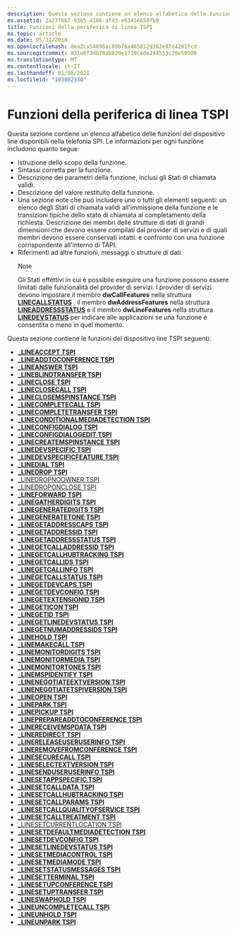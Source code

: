 ```yaml
---
description: Questa sezione contiene un elenco alfabetico delle funzioni del dispositivo line disponibili nella telefonia SPI.
ms.assetid: 2a27fbb7-93b5-4106-afd3-e63456650fb9
title: Funzioni della periferica di linea TSPI
ms.topic: article
ms.date: 05/31/2018
ms.openlocfilehash: dea2ca54096ac89b76a4658129362e87d4281fcd
ms.sourcegitcommit: 831e8f3db78ab820e1710cede244553c70e50500
ms.translationtype: MT
ms.contentlocale: it-IT
ms.lasthandoff: 01/08/2021
ms.locfileid: "103882330"
---
```

# <a name="tspi-line-device-functions"></a>Funzioni della periferica di linea TSPI

Questa sezione contiene un elenco alfabetico delle funzioni del dispositivo line disponibili nella telefonia SPI. Le informazioni per ogni funzione includono quanto segue:

-   Istruzione dello scopo della funzione.
-   Sintassi corretta per la funzione.
-   Descrizione dei parametri della funzione, inclusi gli Stati di chiamata validi.
-   Descrizione del valore restituito della funzione.
-   Una sezione note che può includere uno o tutti gli elementi seguenti: un elenco degli Stati di chiamata validi all'immissione della funzione e le transizioni tipiche dello stato di chiamata al completamento della richiesta. Descrizione dei membri delle strutture di dati di grandi dimensioni che devono essere compilati dal provider di servizi e di quali membri devono essere conservati intatti. e confronto con una funzione corrispondente all'interno di TAPI.
-   Riferimenti ad altre funzioni, messaggi o strutture di dati.
    > [!Note]  
    > Gli Stati effettivi in cui è possibile eseguire una funzione possono essere limitati dalle funzionalità del provider di servizi. I provider di servizi devono impostare il membro **dwCallFeatures** nella struttura [**LINECALLSTATUS**](/windows/win32/api/tapi/ns-tapi-linecallstatus) , il membro **dwAddressFeatures** nella struttura [**LINEADDRESSSTATUS**](/windows/win32/api/tapi/ns-tapi-lineaddressstatus) e il membro **dwLineFeatures** nella struttura [**LINEDEVSTATUS**](/windows/win32/api/tapi/ns-tapi-linedevstatus) per indicare alle applicazioni se una funzione è consentita o meno in quel momento.

     

Questa sezione contiene le funzioni del dispositivo line TSPI seguenti:

-   [**\_LINEACCEPT TSPI**](/windows/win32/api/tspi/nf-tspi-tspi_lineaccept)
-   [**\_LINEADDTOCONFERENCE TSPI**](/windows/win32/api/tspi/nf-tspi-tspi_lineaddtoconference)
-   [**\_LINEANSWER TSPI**](/windows/win32/api/tspi/nf-tspi-tspi_lineanswer)
-   [**\_LINEBLINDTRANSFER TSPI**](/windows/win32/api/tspi/nf-tspi-tspi_lineblindtransfer)
-   [**\_LINECLOSE TSPI**](/windows/win32/api/tspi/nf-tspi-tspi_lineclose)
-   [**\_LINECLOSECALL TSPI**](/windows/win32/api/tspi/nf-tspi-tspi_lineclosecall)
-   [**\_LINECLOSEMSPINSTANCE TSPI**](/windows/win32/api/tspi/nf-tspi-tspi_lineclosemspinstance)
-   [**\_LINECOMPLETECALL TSPI**](/windows/win32/api/tspi/nf-tspi-tspi_linecompletecall)
-   [**\_LINECOMPLETETRANSFER TSPI**](/windows/win32/api/tspi/nf-tspi-tspi_linecompletetransfer)
-   [**\_LINECONDITIONALMEDIADETECTION TSPI**](/windows/win32/api/tspi/nf-tspi-tspi_lineconditionalmediadetection)
-   [**\_LINECONFIGDIALOG TSPI**](/windows/win32/api/tspi/nf-tspi-tspi_lineconfigdialog)
-   [**\_LINECONFIGDIALOGEDIT TSPI**](/windows/win32/api/tspi/nf-tspi-tspi_lineconfigdialogedit)
-   [**\_LINECREATEMSPINSTANCE TSPI**](/windows/win32/api/tspi/nf-tspi-tspi_linecreatemspinstance)
-   [**\_LINEDEVSPECIFIC TSPI**](/windows/win32/api/tspi/nf-tspi-tspi_linedevspecific)
-   [**\_LINEDEVSPECIFICFEATURE TSPI**](/windows/win32/api/tspi/nf-tspi-tspi_linedevspecificfeature)
-   [**\_LINEDIAL TSPI**](/windows/win32/api/tspi/nf-tspi-tspi_linedial)
-   [**\_LINEDROP TSPI**](/windows/win32/api/tspi/nf-tspi-tspi_linedrop)
-   [\_LINEDROPNOOWNER TSPI](tspi-linedropnoowner.md)
-   [\_LINEDROPONCLOSE TSPI](tspi-linedroponclose.md)
-   [**\_LINEFORWARD TSPI**](/windows/win32/api/tspi/nf-tspi-tspi_lineforward)
-   [**\_LINEGATHERDIGITS TSPI**](/windows/win32/api/tspi/nf-tspi-tspi_linegatherdigits)
-   [**\_LINEGENERATEDIGITS TSPI**](/windows/win32/api/tspi/nf-tspi-tspi_linegeneratedigits)
-   [**\_LINEGENERATETONE TSPI**](/windows/win32/api/tspi/nf-tspi-tspi_linegeneratetone)
-   [**\_LINEGETADDRESSCAPS TSPI**](/windows/win32/api/tspi/nf-tspi-tspi_linegetaddresscaps)
-   [**\_LINEGETADDRESSID TSPI**](/windows/win32/api/tspi/nf-tspi-tspi_linegetaddressid)
-   [**\_LINEGETADDRESSSTATUS TSPI**](/windows/win32/api/tspi/nf-tspi-tspi_linegetaddressstatus)
-   [**\_LINEGETCALLADDRESSID TSPI**](/windows/win32/api/tspi/nf-tspi-tspi_linegetcalladdressid)
-   [**\_LINEGETCALLHUBTRACKING TSPI**](/windows/win32/api/tspi/nf-tspi-tspi_linegetcallhubtracking)
-   [**\_LINEGETCALLIDS TSPI**](/windows/win32/api/tspi/nf-tspi-tspi_linegetcallids)
-   [**\_LINEGETCALLINFO TSPI**](/windows/win32/api/tspi/nf-tspi-tspi_linegetcallinfo)
-   [**\_LINEGETCALLSTATUS TSPI**](/windows/win32/api/tspi/nf-tspi-tspi_linegetcallstatus)
-   [**\_LINEGETDEVCAPS TSPI**](/windows/win32/api/tspi/nf-tspi-tspi_linegetdevcaps)
-   [**\_LINEGETDEVCONFIG TSPI**](/windows/win32/api/tspi/nf-tspi-tspi_linegetdevconfig)
-   [**\_LINEGETEXTENSIONID TSPI**](/windows/win32/api/tspi/nf-tspi-tspi_linegetextensionid)
-   [**\_LINEGETICON TSPI**](/windows/win32/api/tspi/nf-tspi-tspi_linegeticon)
-   [**\_LINEGETID TSPI**](/windows/win32/api/tspi/nf-tspi-tspi_linegetid)
-   [**\_LINEGETLINEDEVSTATUS TSPI**](/windows/win32/api/tspi/nf-tspi-tspi_linegetlinedevstatus)
-   [**\_LINEGETNUMADDRESSIDS TSPI**](/windows/win32/api/tspi/nf-tspi-tspi_linegetnumaddressids)
-   [**\_LINEHOLD TSPI**](/windows/win32/api/tspi/nf-tspi-tspi_linehold)
-   [**\_LINEMAKECALL TSPI**](/windows/win32/api/tspi/nf-tspi-tspi_linemakecall)
-   [**\_LINEMONITORDIGITS TSPI**](/windows/win32/api/tspi/nf-tspi-tspi_linemonitordigits)
-   [**\_LINEMONITORMEDIA TSPI**](/windows/win32/api/tspi/nf-tspi-tspi_linemonitormedia)
-   [**\_LINEMONITORTONES TSPI**](/windows/win32/api/tspi/nf-tspi-tspi_linemonitortones)
-   [**\_LINEMSPIDENTIFY TSPI**](/windows/win32/api/tspi/nf-tspi-tspi_linemspidentify)
-   [**\_LINENEGOTIATEEXTVERSION TSPI**](/windows/win32/api/tspi/nf-tspi-tspi_linenegotiateextversion)
-   [**\_LINENEGOTIATETSPIVERSION TSPI**](/windows/win32/api/tspi/nf-tspi-tspi_linenegotiatetspiversion)
-   [**\_LINEOPEN TSPI**](/windows/win32/api/tspi/nf-tspi-tspi_lineopen)
-   [**\_LINEPARK TSPI**](/windows/win32/api/tspi/nf-tspi-tspi_linepark)
-   [**\_LINEPICKUP TSPI**](/windows/win32/api/tspi/nf-tspi-tspi_linepickup)
-   [**\_LINEPREPAREADDTOCONFERENCE TSPI**](/windows/win32/api/tspi/nf-tspi-tspi_lineprepareaddtoconference)
-   [**\_LINERECEIVEMSPDATA TSPI**](/windows/win32/api/tspi/nf-tspi-tspi_linereceivemspdata)
-   [**\_LINEREDIRECT TSPI**](/windows/win32/api/tspi/nf-tspi-tspi_lineredirect)
-   [**\_LINERELEASEUSERUSERINFO TSPI**](/windows/win32/api/tspi/nf-tspi-tspi_linereleaseuseruserinfo)
-   [**\_LINEREMOVEFROMCONFERENCE TSPI**](/windows/win32/api/tspi/nf-tspi-tspi_lineremovefromconference)
-   [**\_LINESECURECALL TSPI**](/windows/win32/api/tspi/nf-tspi-tspi_linesecurecall)
-   [**\_LINESELECTEXTVERSION TSPI**](/windows/win32/api/tspi/nf-tspi-tspi_lineselectextversion)
-   [**\_LINESENDUSERUSERINFO TSPI**](/windows/win32/api/tspi/nf-tspi-tspi_linesenduseruserinfo)
-   [**\_LINESETAPPSPECIFIC TSPI**](/windows/win32/api/tspi/nf-tspi-tspi_linesetappspecific)
-   [**\_LINESETCALLDATA TSPI**](/windows/win32/api/tspi/nf-tspi-tspi_linesetcalldata)
-   [**\_LINESETCALLHUBTRACKING TSPI**](/windows/win32/api/tspi/nf-tspi-tspi_linesetcallhubtracking)
-   [**\_LINESETCALLPARAMS TSPI**](/windows/win32/api/tspi/nf-tspi-tspi_linesetcallparams)
-   [**\_LINESETCALLQUALITYOFSERVICE TSPI**](/windows/win32/api/tspi/nf-tspi-tspi_linesetcallqualityofservice)
-   [**\_LINESETCALLTREATMENT TSPI**](/windows/win32/api/tspi/nf-tspi-tspi_linesetcalltreatment)
-   [\_LINESETCURRENTLOCATION TSPI](tspi-linesetcurrentlocation.md)
-   [**\_LINESETDEFAULTMEDIADETECTION TSPI**](/windows/win32/api/tspi/nf-tspi-tspi_linesetdefaultmediadetection)
-   [**\_LINESETDEVCONFIG TSPI**](/windows/win32/api/tspi/nf-tspi-tspi_linesetdevconfig)
-   [**\_LINESETLINEDEVSTATUS TSPI**](/windows/win32/api/tspi/nf-tspi-tspi_linesetlinedevstatus)
-   [**\_LINESETMEDIACONTROL TSPI**](/windows/win32/api/tspi/nf-tspi-tspi_linesetmediacontrol)
-   [**\_LINESETMEDIAMODE TSPI**](/windows/win32/api/tspi/nf-tspi-tspi_linesetmediamode)
-   [**\_LINESETSTATUSMESSAGES TSPI**](/windows/win32/api/tspi/nf-tspi-tspi_linesetstatusmessages)
-   [**\_LINESETTERMINAL TSPI**](/windows/win32/api/tspi/nf-tspi-tspi_linesetterminal)
-   [**\_LINESETUPCONFERENCE TSPI**](/windows/win32/api/tspi/nf-tspi-tspi_linesetupconference)
-   [**\_LINESETUPTRANSFER TSPI**](/windows/win32/api/tspi/nf-tspi-tspi_linesetuptransfer)
-   [**\_LINESWAPHOLD TSPI**](/windows/win32/api/tspi/nf-tspi-tspi_lineswaphold)
-   [**\_LINEUNCOMPLETECALL TSPI**](/windows/win32/api/tspi/nf-tspi-tspi_lineuncompletecall)
-   [**\_LINEUNHOLD TSPI**](/windows/win32/api/tspi/nf-tspi-tspi_lineunhold)
-   [**\_LINEUNPARK TSPI**](/windows/win32/api/tspi/nf-tspi-tspi_lineunpark)

 

 
